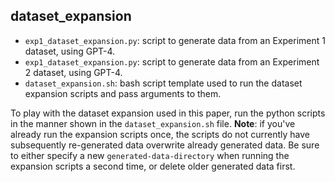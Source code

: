 ## dataset_expansion

* `exp1_dataset_expansion.py`: script to generate data from an Experiment 1 dataset, using GPT-4.
* `exp1_dataset_expansion.py`: script to generate data from an Experiment 2 dataset, using GPT-4.
* `dataset_expansion.sh`: bash script template used to run the dataset expansion scripts and pass arguments to them.

To play with the dataset expansion used in this paper, run the python scripts in the manner shown in the `dataset_expansion.sh` file.
**Note**: if you've already run the expansion scripts once, the scripts do not currently have subsequently re-generated data overwrite already generated data. 
Be sure to either specify a new `generated-data-directory` when running the expansion scripts a second time, or delete older generated data first.
